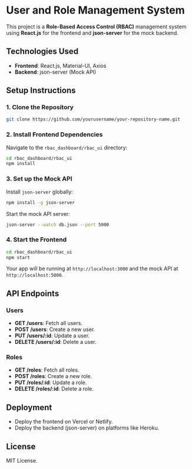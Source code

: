 # User and Role Management System

This project is a **Role-Based Access Control (RBAC)** management system using **React.js** for the frontend and **json-server** for the mock backend.

## Technologies Used
- **Frontend**: React.js, Material-UI, Axios
- **Backend**: json-server (Mock API)

## Setup Instructions

### 1. Clone the Repository
```bash
git clone https://github.com/yourusername/your-repository-name.git
```

### 2. Install Frontend Dependencies
Navigate to the `rbac_dashboard/rbac_ui` directory:
```bash
cd rbac_dashboard/rbac_ui
npm install
```

### 3. Set up the Mock API
Install `json-server` globally:
```bash
npm install -g json-server
```

Start the mock API server:
```bash
json-server --watch db.json --port 5000
```

### 4. Start the Frontend
```bash
cd rbac_dashboard/rbac_ui
npm start
```

Your app will be running at `http://localhost:3000` and the mock API at `http://localhost:5000`.

## API Endpoints

### Users
- **GET /users**: Fetch all users.
- **POST /users**: Create a new user.
- **PUT /users/:id**: Update a user.
- **DELETE /users/:id**: Delete a user.

### Roles
- **GET /roles**: Fetch all roles.
- **POST /roles**: Create a new role.
- **PUT /roles/:id**: Update a role.
- **DELETE /roles/:id**: Delete a role.

## Deployment

- Deploy the frontend on Vercel or Netlify.
- Deploy the backend (json-server) on platforms like Heroku.

## License
MIT License.
